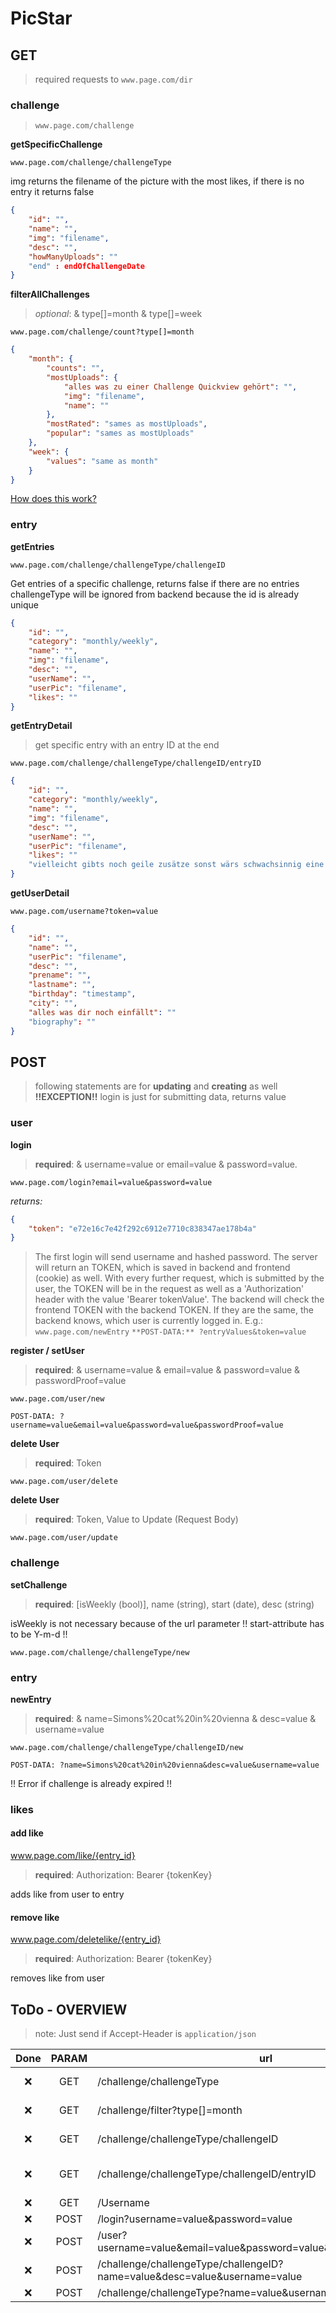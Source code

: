 # PicStar

## GET

> required requests to `www.page.com/dir`

### challenge

> `www.page.com/challenge`

**getSpecificChallenge**

`www.page.com/challenge/challengeType `

img returns the filename of the picture with the most likes, if there is no entry it returns false

```json
{
	"id": "",
	"name": "",
	"img": "filename",
	"desc": "", 
	"howManyUploads": ""
	"end" : endOfChallengeDate
}
```

**filterAllChallenges**

> _optional_: & type[]=month & type[]=week

`www.page.com/challenge/count?type[]=month`

```json
{
	"month": {
		"counts": "",
		"mostUploads": {
			"alles was zu einer Challenge Quickview gehört": "",
			"img": "filename",
			"name": ""
		},
		"mostRated": "sames as mostUploads",
		"popular": "sames as mostUploads"
	},
	"week": {
		"values": "same as month"
	}
}
```

[How does this work?](http://stackoverflow.com/questions/1763508/passing-arrays-as-url-parameter)

### entry

**getEntries**

`www.page.com/challenge/challengeType/challengeID`

Get entries of a specific challenge, returns false if there are no entries
challengeType will be ignored from backend because the id is already unique

```json
{
	"id": "",
	"category": "monthly/weekly",
	"name": "",
	"img": "filename",
	"desc": "",
	"userName": "",
	"userPic": "filename",
	"likes": ""
}
```

**getEntryDetail**

> get specific entry with an entry ID at the end

`www.page.com/challenge/challengeType/challengeID/entryID` 

```json
{
	"id": "",
	"category": "monthly/weekly",
	"name": "",
	"img": "filename",
	"desc": "",
	"userName": "",
	"userPic": "filename",
	"likes": ""
	"vielleicht gibts noch geile zusätze sonst wärs schwachsinnig eine eigene Funktion im Backend zu machen"
}
```

**getUserDetail**

`www.page.com/username?token=value`

```json
{
	"id": "",
	"name": "",
	"userPic": "filename",
	"desc": "",
	"prename": "",
	"lastname": "",
	"birthday": "timestamp",
	"city": "",
	"alles was dir noch einfällt": ""
	"biography": ""
}
```

## POST

> following statements are for **updating** and **creating** as well
**!!EXCEPTION!!** login is just for submitting data, returns value

### user

**login**

> **required**: & username=value or email=value & password=value.

`www.page.com/login?email=value&password=value`

_returns:_
```json
{
	"token": "e72e16c7e42f292c6912e7710c838347ae178b4a"
}
```
> The first login will send username and hashed password. The server will return an TOKEN, which is saved in backend and frontend (cookie) as well. With every further request, which is submitted by the user, the TOKEN will be in the request as well as a 'Authorization' header with the value 'Bearer tokenValue'. The backend will check the frontend TOKEN with the backend TOKEN. If they are the same, the backend knows, which user is currently logged in. E.g.: `www.page.com/newEntry` `**POST-DATA:** ?entryValues&token=value`

**register / setUser**

> **required**: & username=value & email=value & password=value & passwordProof=value 

`www.page.com/user/new`

`POST-DATA: ?username=value&email=value&password=value&passwordProof=value`

**delete User**
> **required**: Token

`www.page.com/user/delete`

**delete User**
> **required**: Token, Value to Update (Request Body)

`www.page.com/user/update`

### challenge

**setChallenge**

> **required**: [isWeekly (bool)], name (string), start (date), desc (string) 

isWeekly is not necessary because of the url parameter
!! start-attribute has to be Y-m-d !!

`www.page.com/challenge/challengeType/new`

### entry

**newEntry**

> **required**: & name=Simons%20cat%20in%20vienna & desc=value & username=value

`www.page.com/challenge/challengeType/challengeID/new`

`POST-DATA: ?name=Simons%20cat%20in%20vienna&desc=value&username=value`

!! Error if challenge is already expired !!

### likes

#### add like

www.page.com/like/{entry_id}
> **required**: Authorization: Bearer {tokenKey}

adds like from user to entry

#### remove like
www.page.com/deletelike/{entry_id}
> **required**: Authorization: Bearer {tokenKey}

removes like from user


## 

## ToDo - OVERVIEW

> note: Just send if Accept-Header is `application/json`

| Done | PARAM | url                                  | Description 
| :---:| :---: | ------------------------             | --- 
| :x:  | GET   | /challenge/challengeType             | get all challenges _challengeType = month, day, week,..._
| :x:  | GET   | /challenge/filter?type[]=month       | filters all challenges into Popular, Most Uploads, etc., see above
| :x:  | GET   | /challenge/challengeType/challengeID | get all entrys from e.g.: /challenge/monthly/244225
| :x:  | GET   | /challenge/challengeType/challengeID/entryID | get specific entry from challenge. E.g.: /challenge/monthly/244225/412423
| :x:  | GET   | /Username                            | returns all userinformation
| :x:  | POST  | /login?username=value&password=value | OTOKEN FTW ! :bowtie:
| :x:  | POST  | /user?username=value&email=value&password=value&passwordProof=value | add new user
| :x:  | POST  | /challenge/challengeType/challengeID?name=value&desc=value&username=value | add new entry
| :x:  | POST  | /challenge/challengeType?name=value&username=value | add new challenge
